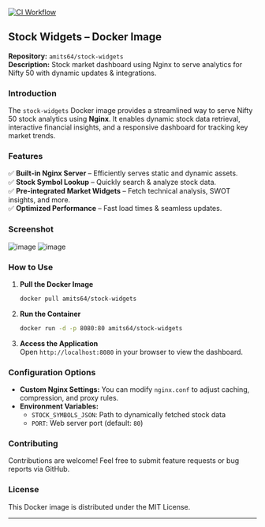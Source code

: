 [![CI Workflow](https://github.com/Amits64/stock-widgets/actions/workflows/workflow.yml/badge.svg)](https://github.com/Amits64/stock-widgets/actions/workflows/workflow.yml)

## **Stock Widgets – Docker Image**
**Repository:** `amits64/stock-widgets`  
**Description:** Stock market dashboard using Nginx to serve analytics for Nifty 50 with dynamic updates & integrations.

### **Introduction**
The `stock-widgets` Docker image provides a streamlined way to serve Nifty 50 stock analytics using **Nginx**. It enables dynamic stock data retrieval, interactive financial insights, and a responsive dashboard for tracking key market trends.

### **Features**
✅ **Built-in Nginx Server** – Efficiently serves static and dynamic assets.  
✅ **Stock Symbol Lookup** – Quickly search & analyze stock data.  
✅ **Pre-integrated Market Widgets** – Fetch technical analysis, SWOT insights, and more.  
✅ **Optimized Performance** – Fast load times & seamless updates.

### **Screenshot**
![image](https://github.com/user-attachments/assets/ab74f603-d3ef-4194-8a7b-9bdd061d78bd)
![image](https://github.com/user-attachments/assets/0da3f196-e072-476e-bf99-949de0c6b7c5)

### **How to Use**
1. **Pull the Docker Image**  
   ```sh
   docker pull amits64/stock-widgets
   ```

2. **Run the Container**  
   ```sh
   docker run -d -p 8080:80 amits64/stock-widgets
   ```

3. **Access the Application**  
   Open `http://localhost:8080` in your browser to view the dashboard.

### **Configuration Options**
- **Custom Nginx Settings:** You can modify `nginx.conf` to adjust caching, compression, and proxy rules.
- **Environment Variables:**  
  - `STOCK_SYMBOLS_JSON`: Path to dynamically fetched stock data  
  - `PORT`: Web server port (default: `80`)

### **Contributing**
Contributions are welcome! Feel free to submit feature requests or bug reports via GitHub.

### **License**
This Docker image is distributed under the MIT License.

---

